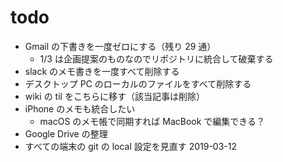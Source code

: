 # todo

- Gmail の下書きを一度ゼロにする（残り 29 通）
  - 1/3 は企画提案のものなのでリポジトリに統合して破棄する
- slack のメモ書きを一度すべて削除する
- デスクトップ PC のローカルのファイルをすべて削除する
- wiki の til をこちらに移す（該当記事は削除）
- iPhone のメモも統合したい
  - macOS のメモ帳で同期すれば MacBook で編集できる？
- Google Drive の整理
- すべての端末の git の local 設定を見直す 2019-03-12
